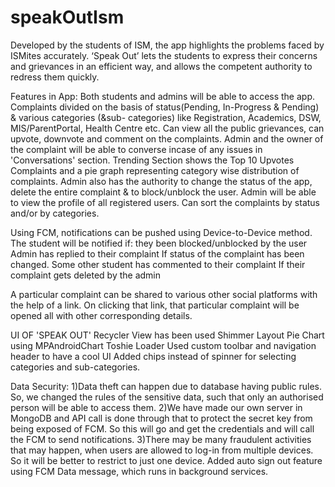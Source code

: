# speakOutIsm
Developed by the students of ISM, the app highlights the problems faced by ISMites accurately. 
‘Speak Out’  lets the students to express their concerns and grievances in an efficient way, and allows the competent authority to redress them quickly. 

Features in App:
Both students and admins will be able to access the app. 
Complaints divided on the basis of status(Pending, In-Progress & Pending) & various categories (&sub- categories) like Registration, Academics, DSW, MIS/ParentPortal, Health Centre etc.
Can view all the public grievances, can upvote, downvote and comment on the complaints.
Admin and the owner of the complaint will be able to converse incase of any issues in 'Conversations' section.
Trending Section shows the Top 10 Upvotes Complaints and a pie graph representing category wise distribution of complaints.
Admin also has the authority to change the status of the app, delete the entire complaint & to block/unblock the user.
Admin will be able to view the profile of all registered users.
Can sort the complaints by status and/or by categories.

Using FCM, notifications can be pushed using Device-to-Device method. The student will be notified if:
  they been blocked/unblocked by the user
  Admin has replied to their complaint
  If status of the complaint has been changed.
  Some other student has commented to their complaint
  If their complaint gets deleted by the admin
  
A particular complaint can be shared to various other social platforms with the help of a link. On clicking that link, that particular complaint will be opened all with other corresponding details.


UI OF 'SPEAK OUT'
    Recycler View has been used
    Shimmer Layout
    Pie Chart using MPAndroidChart
    Toshie Loader
    Used custom toolbar and navigation header to have a cool UI
    Added chips instead of spinner for selecting categories and sub-categories. 
    
 Data Security:
    1)Data theft can happen due to database having public rules. So, we changed the rules of the sensitive data, such that only an authorised person will be able to access         them.
    2)We have made our own server in MongoDB and API call is done through that to protect the secret key from being exposed of FCM. So this will go and get the credentials         and will call the FCM to send notifications.
    3)There may be many fraudulent activities that may happen, when users are allowed to log-in from multiple devices. So it will be better to restrict to just one device.         Added auto sign out feature using FCM Data message, which runs in background services.

    
